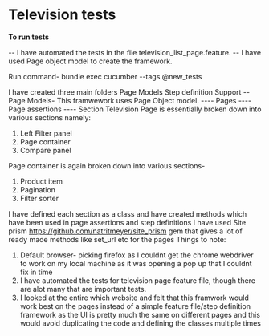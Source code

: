 # Television tests

<b>To run tests</b>

-- I have automated the tests in the file television_list_page.feature.
-- I have used Page object model to create the framework.


Run command- bundle exec cucumber --tags @new_tests

I have created three main folders
Page Models
Step definition
Support
--Page Models- This framwework uses Page Object model. 
---- Pages
---- Page assertions
---- Section
Television Page is essentially broken down into various sections namely:
1. Left Filter panel
2. Page container
3. Compare panel 

Page container is again broken down into various sections- 
1. Product item
2. Pagination
3. Filter sorter

I have defined each section as a class and have created methods which have been used in page assertions and step definitions
I have used Site prism https://github.com/natritmeyer/site_prism gem that gives a lot of ready made methods like set_url etc for the pages
Things to note:
1. Default browser- picking firefox as I couldnt get the chrome webdriver to work on my local machine as it was opening a pop up that I couldnt fix in time
2. I have automated the tests for television page feature file, though there are alot many that are important tests.
3. I looked at the entire which website and felt that this framwork would work best on the pages instead of a simple feature file/step definition framework as the UI is pretty much the same on different pages and this would avoid duplicating the code and defining the classes multiple times

